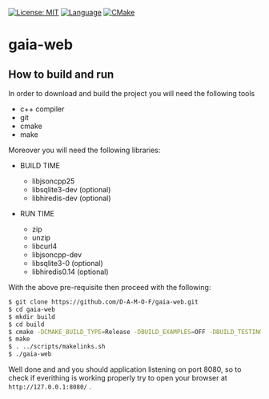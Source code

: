 [![License: MIT](https://img.shields.io/badge/License-AGPL-yellow.svg)](https://opensource.org/licenses/AGPL)
[![Language](https://img.shields.io/badge/language-c++-red.svg)](https://en.cppreference.com/)
[![CMake](https://github.com/D-A-M-O-F/gaia-web/actions/workflows/cmake.yml/badge.svg?branch=master)](https://github.com/D-A-M-O-F/gaia-web/actions/workflows/cmake.yml)
# gaia-web

## How to build and run

In order to download and build the project you will need the following tools

- c++ compiler
- git
- cmake
- make

Moreover you will need the following libraries:

* BUILD TIME
  - libjsoncpp25
  - libsqlite3-dev  (optional)
  - libhiredis-dev  (optional) 

* RUN TIME
  - zip
  - unzip
  - libcurl4
  - libjsoncpp-dev
  - libsqlite3-0    (optional)
  - libhiredis0.14  (optional) 


With the above pre-requisite then proceed with the following:

```bash
$ git clone https://github.com/D-A-M-O-F/gaia-web.git
$ cd gaia-web
$ mkdir build
$ cd build
$ cmake -DCMAKE_BUILD_TYPE=Release -DBUILD_EXAMPLES=OFF -DBUILD_TESTING=OFF -DBUILD_UNITTESTS=OFF ..
$ make
$ . ../scripts/makelinks.sh
$ ./gaia-web
```

Well done and and you should application listening on port 8080, so to check if everithing is working properly try to open your browser at `http://127.0.0.1:8080/` .
